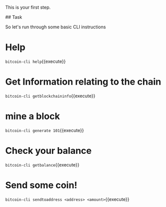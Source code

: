 This is your first step.

## Task

So let's run through some basic CLI instructions

# Help
`bitcoin-cli help`{{execute}}

# Get Information relating to the chain
`bitcoin-cli getblockchaininfo`{{execute}}

# mine a block
`bitcoin-cli generate 101`{{execute}}

# Check your balance
`bitcoin-cli getbalance`{{execute}}

# Send some coin!
`bitcoin-cli sendtoaddress <address> <amount>`{{execute}}
